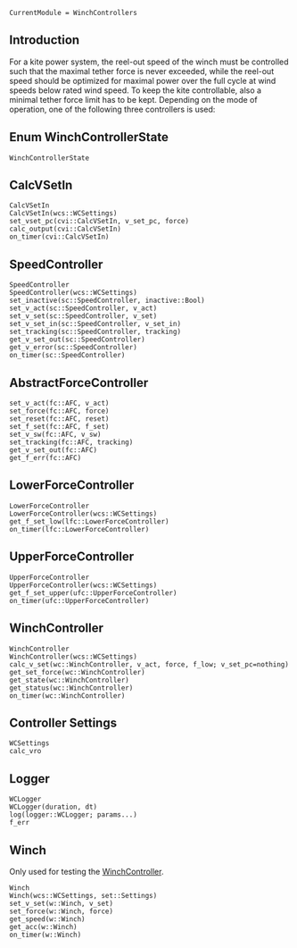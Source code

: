 ```@meta
CurrentModule = WinchControllers
```
## Introduction
For a kite power system, the reel-out speed of the winch must be controlled such that the maximal tether force is never exceeded, while the reel-out speed should be optimized for maximal power over the full cycle at wind speeds below rated wind speed. To keep the kite controllable, also a minimal tether force limit has to be kept. Depending on the mode of operation, one of the following three controllers is used:

## Enum WinchControllerState
```@docs
WinchControllerState
```

## CalcVSetIn
```@docs
CalcVSetIn
CalcVSetIn(wcs::WCSettings)
set_vset_pc(cvi::CalcVSetIn, v_set_pc, force)
calc_output(cvi::CalcVSetIn)
on_timer(cvi::CalcVSetIn)
```

## SpeedController
```@docs
SpeedController
SpeedController(wcs::WCSettings)
set_inactive(sc::SpeedController, inactive::Bool)
set_v_act(sc::SpeedController, v_act)
set_v_set(sc::SpeedController, v_set)
set_v_set_in(sc::SpeedController, v_set_in)
set_tracking(sc::SpeedController, tracking)
get_v_set_out(sc::SpeedController)
get_v_error(sc::SpeedController)
on_timer(sc::SpeedController)
```

## AbstractForceController
```@docs
set_v_act(fc::AFC, v_act)
set_force(fc::AFC, force)
set_reset(fc::AFC, reset)
set_f_set(fc::AFC, f_set)
set_v_sw(fc::AFC, v_sw)
set_tracking(fc::AFC, tracking)
get_v_set_out(fc::AFC)
get_f_err(fc::AFC)
```

## LowerForceController
```@docs
LowerForceController
LowerForceController(wcs::WCSettings)
get_f_set_low(lfc::LowerForceController)
on_timer(lfc::LowerForceController)
```

## UpperForceController
```@docs
UpperForceController
UpperForceController(wcs::WCSettings)
get_f_set_upper(ufc::UpperForceController)
on_timer(ufc::UpperForceController)
```

## WinchController
```@docs
WinchController
WinchController(wcs::WCSettings)
calc_v_set(wc::WinchController, v_act, force, f_low; v_set_pc=nothing)
get_set_force(wc::WinchController)
get_state(wc::WinchController)
get_status(wc::WinchController)
on_timer(wc::WinchController)
```

## Controller Settings
```@docs
WCSettings
calc_vro
```

## Logger
```@docs
WCLogger
WCLogger(duration, dt)
log(logger::WCLogger; params...)
f_err
```

## Winch
Only used for testing the [WinchController](@ref).

```@docs
Winch
Winch(wcs::WCSettings, set::Settings)
set_v_set(w::Winch, v_set)
set_force(w::Winch, force)
get_speed(w::Winch)
get_acc(w::Winch)
on_timer(w::Winch)
```